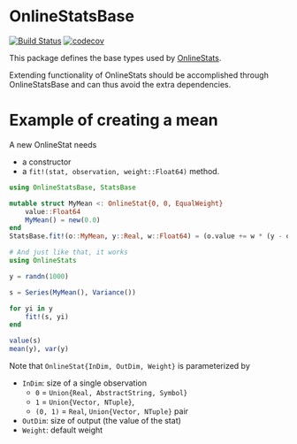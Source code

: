 # OnlineStatsBase

[![Build Status](https://travis-ci.org/joshday/OnlineStatsBase.jl.svg?branch=master)](https://travis-ci.org/joshday/OnlineStatsBase.jl)
[![codecov](https://codecov.io/gh/joshday/OnlineStatsBase.jl/branch/master/graph/badge.svg)](https://codecov.io/gh/joshday/OnlineStatsBase.jl)


This package defines the base types used by [OnlineStats](https://github.com/joshday/OnlineStats.jl).

Extending functionality of OnlineStats should be accomplished through OnlineStatsBase and can thus avoid the extra dependencies.

# Example of creating a mean

A new OnlineStat needs
- a constructor
- a `fit!(stat, observation, weight::Float64)` method.

```julia
using OnlineStatsBase, StatsBase

mutable struct MyMean <: OnlineStat{0, 0, EqualWeight}
    value::Float64
    MyMean() = new(0.0)
end
StatsBase.fit!(o::MyMean, y::Real, w::Float64) = (o.value += w * (y - o.value))

# And just like that, it works
using OnlineStats

y = randn(1000)

s = Series(MyMean(), Variance())

for yi in y
    fit!(s, yi)
end

value(s)
mean(y), var(y)
```


Note that `OnlineStat{InDim, OutDim, Weight}` is parameterized by
- `InDim`: size of a single observation
    - `0` = `Union{Real, AbstractString, Symbol}`
    - `1` = `Union{Vector, NTuple}`,
    - `(0, 1)` = `Real`, `Union{Vector, NTuple}` pair
- `OutDim`: size of output (the value of the stat)
- `Weight`: default weight
